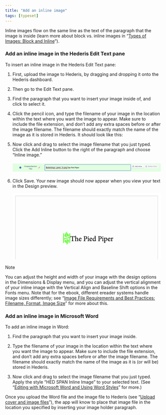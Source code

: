 ```yaml
---
title: "Add an inline image"
tags: [typeset]
---
```

 
<html><body><section data-type="chapter" class="hsecchapter" data-hederis-type="hsecchapter" id="add-an-inline-image" data-pi-attrs="id: add-an-inline-image; data-tags: typeset;" role="doc-chapter" data-tags="typeset" data-author-name=" " data-book-title=" " title="Add an inline image"><p class="hblkp" data-hederis-type="hblkp" id="ptWwvfXvj">Inline images flow on the same line as the text of the paragraph that the image is inside (learn more about block vs. inline images in &#8220;<a href="{% link _docs/block-and-inline-images.md %}" class="hspana" data-hederis-type="hspana" id="piZL5ljuu">Types of Images: Block and Inline</a>&#8221;). </p><section class="hwprsubsection" data-hederis-type="hwprsubsection" id="pKGEgMIbx" data-type="subsection" title="Add an inline image in the Hederis Edit Text pane"><h1 data-hederis-type="hblktitle" class="hblktitle" id="pFe42nc3d">Add an inline image in the Hederis Edit Text pane</h1><p class="hblkp" data-hederis-type="hblkp" id="ppWfRqejQ">To insert an inline image in the Hederis Edit Text pane:</p><ol class="hwprnumlist" data-hederis-type="hwprnumlist" id="pX8mEnkp3"><li class="hblkoli" data-hederis-type="hblkoli" id="lie3duBM5u"><p class="hblkoli" data-hederis-type="hblklip" id="paTmOAyQS">First, upload the image to Hederis, by dragging and dropping it onto the Hederis dashboard.</p></li><li class="hblkoli" data-hederis-type="hblkoli" id="li19faX2Bj"><p class="hblkoli" data-hederis-type="hblklip" id="pqDQ0hOtP">Then go to the Edit Text pane.</p></li><li class="hblkoli" data-hederis-type="hblkoli" id="lioEt1iMA7"><p class="hblkoli" data-hederis-type="hblklip" id="p4ER5UW5Z">Find the paragraph that you want to insert your image inside of, and click to select it.</p></li><li class="hblkoli" data-hederis-type="hblkoli" id="liuwcQkIgf"><p class="hblkoli" data-hederis-type="hblklip" id="pagSEIjVF">Click the pencil icon, and type the filename of your image in the location within the text where you want the image to appear. Make sure to include the file extension, and don&#8217;t add any extra spaces before or after the image filename. The filename should exactly match the name of the image as it is stored in Hederis. It should look like this:</p></li><li class="hblkoli" data-hederis-type="hblkoli" id="liTWC5zLDt"><p class="hblkoli" data-hederis-type="hblklip" id="pVavhYnpp">Now click and drag to select the image filename that you just typed. Click the Add Inline button to the right of the paragraph and choose &#8220;Inline image.&#8221;</p><img data-hederis-type="hblkimg" class="hblkimg" id="pKjV6dUj5" src="/images/inlineimg1.png" data-img-src="/images/inlineimg1.png"/></li><li class="hblkoli" data-hederis-type="hblkoli" id="lifiQ1NgB6"><p class="hblkoli" data-hederis-type="hblklip" id="poIKA2DaE">Click Save. Your new image should now appear when you view your text in the Design preview.</p><img data-hederis-type="hblkimg" class="hblkimg" id="pOphHaaRo" src="/images/inlineimg2.png" data-img-src="/images/inlineimg2.png"/></li></ol></section><div class="hwprbox box" data-hederis-type="hwprbox" id="pFkDSOnpS" data-type="sidebar"><p class="hblktype" data-hederis-type="hblktype" id="pcyLw10SC">Note</p><p class="hblkp" data-hederis-type="hblkp" id="pimlKl0Va">You can adjust the height and width of your image with the design options in the Dimensions &amp; Display menu, and you can adjust the vertical alignment of your inline image with the Vertical Align and Baseline Shift options in the Fonts menu. Note that for the ebook, different ereader systems handle image sizes differently; see &#8220;<a href="{% link _docs/image_best_practices.md %}" class="hspana" data-hederis-type="hspana" id="p249f5li9">Image File Requirements and Best Practices: Filename, Format, Image Size</a>&#8221; for more about this.</p></div><section class="hwprsubsection" data-hederis-type="hwprsubsection" id="pctKeioUI" data-type="subsection" title="Add an inline image in Microsoft Word"><h1 data-hederis-type="hblktitle" class="hblktitle" id="pEhBPbtE8">Add an inline image in Microsoft Word</h1><p class="hblkp" data-hederis-type="hblkp" id="p5xGE2oLy">To add an inline image in Word:</p><ol class="hwprnumlist" data-hederis-type="hwprnumlist" id="peSNgDouI"><li class="hblkoli" data-hederis-type="hblkoli" id="lisNi1J3lP"><p class="hblkoli" data-hederis-type="hblklip" id="p1wnL6JPy">Find the paragraph that you want to insert your image inside.</p></li><li class="hblkoli" data-hederis-type="hblkoli" id="liVyRDgdXd"><p class="hblkoli" data-hederis-type="hblklip" id="p6mkUKBLf">Type the filename of your image in the location within the text where you want the image to appear. Make sure to include the file extension, and don&#8217;t add any extra spaces before or after the image filename. The filename should exactly match the name of the image as it is (or will be) stored in Hederis.</p></li><li class="hblkoli" data-hederis-type="hblkoli" id="liTlhkVIuQ"><p class="hblkoli" data-hederis-type="hblklip" id="pnfhwM1hv">Now click and drag to select the image filename that you just typed. Apply the style &#8220;HED SPAN Inline Image&#8221; to your selected text. (See &#8220;<a href="{% link _docs/fine-tune-styles.md %}" class="hspana" data-hederis-type="hspana" id="pTI4LR6Oh">Editing with Microsoft Word and Using Word Styles</a>&#8221; for more.)</p></li></ol><p class="hblkp" data-hederis-type="hblkp" id="pxMm4PKct">Once you upload the Word file and the image file to Hederis (see &#8220;<a href="{% link _docs/upload-a-cover.md %}" class="hspana" data-hederis-type="hspana" id="pDYo8naSg">Upload cover and image files</a>&#8221;), the app will know to place that image file in the location you specified by inserting your image holder paragraph.</p></section></section></body></html>
